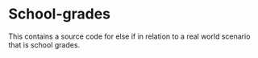 # School-grades
This contains a source code for else if in relation to a real world scenario that is school grades.
